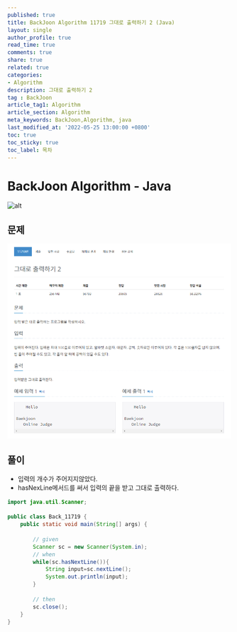 ```yaml
---
published: true
title: BackJoon Algorithm 11719 그대로 출력하기 2 (Java)
layout: single
author_profile: true
read_time: true
comments: true
share: true
related: true
categories:
- Algorithm
description: 그대로 출력하기 2
tag : BackJoon
article_tag1: Algorithm
article_section: Algorithm
meta_keywords: BackJoon,Algorithm, java
last_modified_at: '2022-05-25 13:00:00 +0800'
toc: true
toc_sticky: true
toc_label: 목차
---
```


BackJoon Algorithm - Java
====================

![alt](https://d2gd6pc034wcta.cloudfront.net/images/logo@2x.png)

## 문제

![alt](/assets/images/post/Algorithm/11719.png)


## 풀이

* 입력의 개수가 주어지지않았다.
* hasNexLine메서드를 써서 입력의 끝을 받고 그대로 출력하다.

```java
import java.util.Scanner;

public class Back_11719 {
    public static void main(String[] args) {

        // given
        Scanner sc = new Scanner(System.in);
        // when
        while(sc.hasNextLine()){
            String input=sc.nextLine();
            System.out.println(input);
        }

        // then
        sc.close();
    }
}


```




